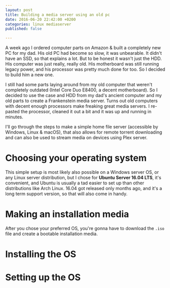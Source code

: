 ```yaml
---
layout: post
title: Building a media server using an old pc
date: 2016-06-20 22:42:00 +0200
categories: linux mediaserver
published: false

---
```


A week ago I ordered computer parts on Amazon & built a completely new PC for my dad. His old PC had become so slow, it was unbearable.
It didn't have an SSD, so that explains a lot. But to be honest it wasn't just the HDD. His computer was just really, really old. His motherboard was still running legacy power, and his processor was pretty much done for too. So I decided to build him a new one.

I still had some parts laying around from my old computer that weren't completely outdated (Intel Core Duo E8400, a decent motherboard). So I decided to use the case and HDD from my dad's ancient computer and my old parts to create a Frankenstein media server. Turns out old computers with decent enough processors make freaking great media servers. I re-pasted the processor, cleaned it out a bit and it was up and running in minutes.

I'll go through the steps to make a simple home file server (accessible by Windows, Linux & macOS), that also allows for remote torrent downloading and can also be used to stream media on devices using Plex server.

# Choosing your operating system
This simple setup is most likely also possible on a Windows server OS, or any Linux server distribution, but I chose for **Ubuntu Server 16.04 LTS**, it's convenient, and Ubuntu is usually a tad easier to set up than other distributions like Arch Linux. 16.04 got released only months ago, and it's a long term support version, so that will also come in handy.

# Making an installation media
After you chose your preferred OS, you're gonna have to download the `.iso` file and create a bootable installation media.

# Installing the OS

# Setting up the OS